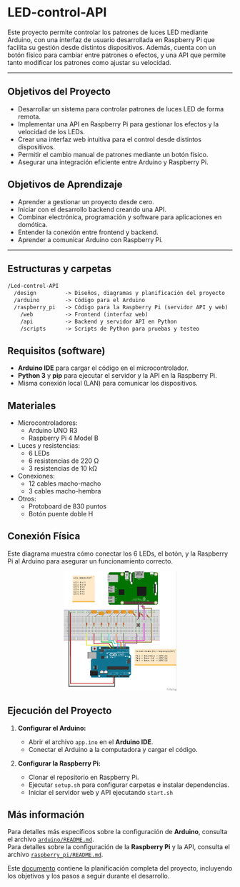 # LED-control-API
Este proyecto permite controlar los patrones de luces LED mediante Arduino,
con una interfaz de usuario desarrollada en Raspberry Pi que facilita su gestión desde distintos dispositivos. 
Además, cuenta con un botón físico para cambiar entre patrones o efectos, 
y una API que permite tanto modificar los patrones como ajustar su velocidad.

---

## Objetivos del Proyecto
- Desarrollar un sistema para controlar patrones de luces LED de forma remota.
- Implementar una API en Raspberry Pi para gestionar los efectos y la velocidad de los LEDs.
- Crear una interfaz web intuitiva para el control desde distintos dispositivos.
- Permitir el cambio manual de patrones mediante un botón físico.
- Asegurar una integración eficiente entre Arduino y Raspberry Pi.

## Objetivos de Aprendizaje
- Aprender a gestionar un proyecto desde cero.
- Iniciar con el desarrollo backend creando una API.
- Combinar electrónica, programación y software para aplicaciones en domótica.
- Entender la conexión entre frontend y backend.
- Aprender a comunicar Arduino con Raspberry Pi.


---


## Estructuras y carpetas
```
/Led-control-API
  /design         -> Diseños, diagramas y planificación del proyecto
  /arduino        -> Código para el Arduino
  /raspberry_pi   -> Código para la Raspberry Pi (servidor API y web)
    /web          -> Frontend (interfaz web)
    /api          -> Backend y servidor API en Python
    /scripts      -> Scripts de Python para pruebas y testeo
```


## Requisitos (software)

- **Arduino IDE** para cargar el código en el microcontrolador.
- **Python 3** y **pip** para ejecutar el servidor y la API en la Raspberry Pi.
- Misma conexión local (LAN) para comunicar los dispositivos.


## Materiales
- Microcontroladores:
  - Arduino UNO R3
  - Raspberry Pi 4 Model B
- Luces y resistencias:
  - 6 LEDs
  - 6 resistencias de 220 Ω
  - 3 resistencias de 10 kΩ
- Conexiones:
  - 12 cables macho-macho
  - 3 cables macho-hembra
- Otros:
  - Protoboard de 830 puntos
  - Botón puente doble H


## Conexión Física
Este diagrama muestra cómo conectar los 6 LEDs, el botón, y la Raspberry Pi al Arduino para asegurar un funcionamiento correcto.
<p align=center>
  <img src="design/breadboard_diagram_bb.jpg" width=50%>
</p>



## Ejecución del Proyecto
1. **Configurar el Arduino:**
   - Abrir el archivo `app.ino` en el **Arduino IDE**.
   - Conectar el Arduino a la computadora y cargar el código.

2. **Configurar la Raspberry Pi:**
   - Clonar el repositorio en Raspberry Pi.
   - Ejecutar `setup.sh` para configurar carpetas e instalar dependencias.
   - Iniciar el servidor web y API ejecutando `start.sh`


## Más información
Para detalles más específicos sobre la configuración de **Arduino**, consulta el archivo [`arduino/README.md`](arduino/README.md).  
Para detalles sobre la configuración de la **Raspberry Pi** y la API, consulta el archivo [`raspberry_pi/README.md`](raspberry_pi/README.md).

Este [documento](design/planification_API_REST_control_LEDs.pdf) contiene la planificación completa del proyecto, 
incluyendo los objetivos y los pasos a seguir durante el desarrollo.
